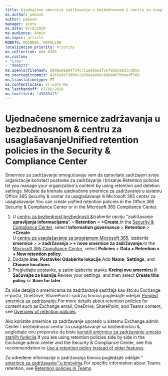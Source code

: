 ```yaml
---
title: Ujednačene smernice zadržavanja u bezbednosnom & centru za usaglašavanje
ms.author: pebaum
author: pebaum
manager: scotv
ms.date: 07/8/2020
ms.audience: Admin
ms.topic: article
ROBOTS: NOINDEX, NOFOLLOW
localization_priority: Priority
ms.collection: Adm_O365
ms.custom:
- "5745"
- "9000273"
ms.openlocfilehash: d9d92e9284f34c7c1edba6af56f02ac88d3cd956
ms.sourcegitcommit: 4265a9e79db6c2a396aa80ec0ebd467bbaadf366
ms.translationtype: MT
ms.contentlocale: sr-Latn-RS
ms.lasthandoff: 07/08/2020
ms.locfileid: "45088413"
---
```

# <a name="unified-retention-policies-in-the-security--compliance-center"></a><span data-ttu-id="29dce-102">Ujednačene smernice zadržavanja u bezbednosnom & centru za usaglašavanje</span><span class="sxs-lookup"><span data-stu-id="29dce-102">Unified retention policies in the Security & Compliance Center</span></span>

<span data-ttu-id="29dce-103">Smernice za zadržavanje omogućavaju vam da upravljate sadržajem svoje organizacije koristeći postavke za zadržavanje i brisanje.</span><span class="sxs-lookup"><span data-stu-id="29dce-103">Retention policies let you manage your organization's content by using retention and deletion settings.</span></span> <span data-ttu-id="29dce-104">Možete da kreirate ujednačene smernice za zadržavanje u sistemu Office 365 Security & centar za usaglašavanje ili Microsoft 365 centar za usaglašavanje.</span><span class="sxs-lookup"><span data-stu-id="29dce-104">You can create unified retention policies in the Office 365 Security & Compliance Center or in the Microsoft 365 Compliance Center.</span></span> 

1. <span data-ttu-id="29dce-105">U [centru za bezbednost bezbednosti &](https://go.microsoft.com/fwlink/p/?linkid=2077143)izaberite opciju "zadržavanje **upravljanja informacijama**"  >  **Retention**  >  **+Create**.</span><span class="sxs-lookup"><span data-stu-id="29dce-105">In the [Security & Compliance Center](https://go.microsoft.com/fwlink/p/?linkid=2077143), select **Information governance** > **Retention** > **+Create**.</span></span> <br/>
    <span data-ttu-id="29dce-106">U [centru za usaglašavanje sa programom Microsoft 365](https://go.microsoft.com/fwlink/p/?linkid=2077149), izaberite **smernice**  >  **> zadržavanja > + nove smernice za zadržavanje.**</span><span class="sxs-lookup"><span data-stu-id="29dce-106">In the [Microsoft 365 Compliance Center](https://go.microsoft.com/fwlink/p/?linkid=2077149), select **Policies** > **Data > Retention > + New retention policy.**</span></span>
2. <span data-ttu-id="29dce-107">Dodajte **ime**, **Postavke**i **Odaberite lokacije**.</span><span class="sxs-lookup"><span data-stu-id="29dce-107">Add **Name**, **Settings**, and **Choose locations**.</span></span>
3. <span data-ttu-id="29dce-108">Pregledajte postavke, a zatim izaberite stavku **Kreiraj ovu smernicu** ili **Sačuvajte za kasnije**.</span><span class="sxs-lookup"><span data-stu-id="29dce-108">Review your settings, and then select **Create this policy** or **Save for later**.</span></span>  
      
<span data-ttu-id="29dce-109">Za više detalja o smernicama za zadržavanje sadržaja kao što su Exchange e-pošta, OneDrive, SharePoint i sadržaj timova pogledajte odeljak [Pregled smernica za zadržavanje](https://go.microsoft.com/fwlink/?linkid=2127785).</span><span class="sxs-lookup"><span data-stu-id="29dce-109">For more details about retention policies for content such as Exchange email, OneDrive, SharePoint, and Teams content, see [Overview of retention policies](https://go.microsoft.com/fwlink/?linkid=2127785).</span></span>  
    
<span data-ttu-id="29dce-110">Ako koristite smernice za zadržavanje uporedo u sistemu Exchange admin Center i bezbednosni centar za usaglašavanje sa bezbednošću &, pogledajte ovu preporuku da biste [koristili smernice za zadržavanje umesto starijih funkcija](https://docs.microsoft.com/microsoft-365/compliance/retention-policies?view=o365-worldwide#use-a-retention-policy-instead-of-older-features).</span><span class="sxs-lookup"><span data-stu-id="29dce-110">If you are using retention policies side by side in the Exchange admin center and the Security & Compliance Center, see this recommendation to [Use a retention policy instead of older features](https://docs.microsoft.com/microsoft-365/compliance/retention-policies?view=o365-worldwide#use-a-retention-policy-instead-of-older-features).</span></span>  
    
<span data-ttu-id="29dce-111">Za određene informacije o zadržavanja timova pogledajte odeljak " [smernice za zadržavanje" u timovima](https://docs.microsoft.com/microsoftteams/retention-policies).</span><span class="sxs-lookup"><span data-stu-id="29dce-111">For specific information about Teams retention, see [Retention policies in Teams](https://docs.microsoft.com/microsoftteams/retention-policies).</span></span>